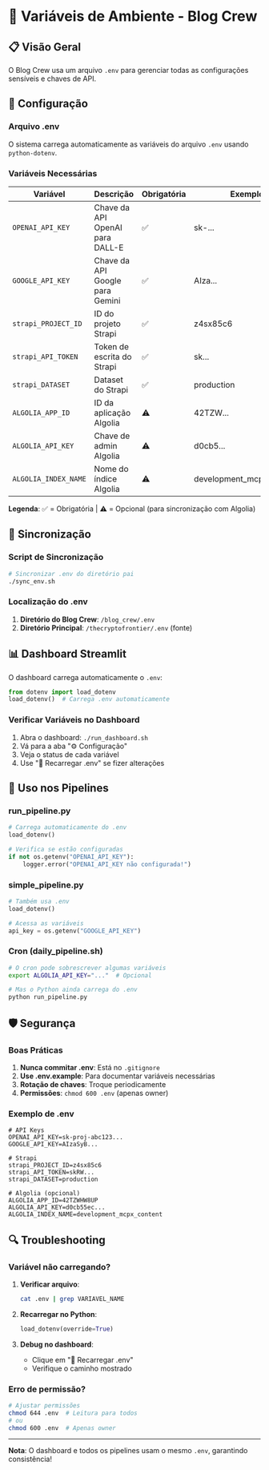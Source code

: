 # 🔑 Variáveis de Ambiente - Blog Crew

## 📋 Visão Geral

O Blog Crew usa um arquivo `.env` para gerenciar todas as configurações sensíveis e chaves de API.

## 🔧 Configuração

### Arquivo .env

O sistema carrega automaticamente as variáveis do arquivo `.env` usando `python-dotenv`.

### Variáveis Necessárias

| Variável | Descrição | Obrigatória | Exemplo |
|----------|-----------|-------------|---------|
| `OPENAI_API_KEY` | Chave da API OpenAI para DALL-E | ✅ | sk-... |
| `GOOGLE_API_KEY` | Chave da API Google para Gemini | ✅ | AIza... |
| `strapi_PROJECT_ID` | ID do projeto Strapi | ✅ | z4sx85c6 |
| `strapi_API_TOKEN` | Token de escrita do Strapi | ✅ | sk... |
| `strapi_DATASET` | Dataset do Strapi | ✅ | production |
| `ALGOLIA_APP_ID` | ID da aplicação Algolia | ⚠️ | 42TZW... |
| `ALGOLIA_API_KEY` | Chave de admin Algolia | ⚠️ | d0cb5... |
| `ALGOLIA_INDEX_NAME` | Nome do índice Algolia | ⚠️ | development_mcpx_content |

**Legenda**: ✅ = Obrigatória | ⚠️ = Opcional (para sincronização com Algolia)

## 🔄 Sincronização

### Script de Sincronização
```bash
# Sincronizar .env do diretório pai
./sync_env.sh
```

### Localização do .env

1. **Diretório do Blog Crew**: `/blog_crew/.env`
2. **Diretório Principal**: `/thecryptofrontier/.env` (fonte)

## 📊 Dashboard Streamlit

O dashboard carrega automaticamente o `.env`:

```python
from dotenv import load_dotenv
load_dotenv()  # Carrega .env automaticamente
```

### Verificar Variáveis no Dashboard

1. Abra o dashboard: `./run_dashboard.sh`
2. Vá para a aba "⚙️ Configuração"
3. Veja o status de cada variável
4. Use "🔄 Recarregar .env" se fizer alterações

## 🚀 Uso nos Pipelines

### run_pipeline.py
```python
# Carrega automaticamente do .env
load_dotenv()

# Verifica se estão configuradas
if not os.getenv("OPENAI_API_KEY"):
    logger.error("OPENAI_API_KEY não configurada!")
```

### simple_pipeline.py
```python
# Também usa .env
load_dotenv()

# Acessa as variáveis
api_key = os.getenv("GOOGLE_API_KEY")
```

### Cron (daily_pipeline.sh)
```bash
# O cron pode sobrescrever algumas variáveis
export ALGOLIA_API_KEY="..."  # Opcional

# Mas o Python ainda carrega do .env
python run_pipeline.py
```

## 🛡️ Segurança

### Boas Práticas

1. **Nunca commitar .env**: Está no `.gitignore`
2. **Use .env.example**: Para documentar variáveis necessárias
3. **Rotação de chaves**: Troque periodicamente
4. **Permissões**: `chmod 600 .env` (apenas owner)

### Exemplo de .env
```env
# API Keys
OPENAI_API_KEY=sk-proj-abc123...
GOOGLE_API_KEY=AIzaSyB...

# Strapi
strapi_PROJECT_ID=z4sx85c6
strapi_API_TOKEN=skRW...
strapi_DATASET=production

# Algolia (opcional)
ALGOLIA_APP_ID=42TZWHW8UP
ALGOLIA_API_KEY=d0cb55ec...
ALGOLIA_INDEX_NAME=development_mcpx_content
```

## 🔍 Troubleshooting

### Variável não carregando?

1. **Verificar arquivo**:
   ```bash
   cat .env | grep VARIAVEL_NAME
   ```

2. **Recarregar no Python**:
   ```python
   load_dotenv(override=True)
   ```

3. **Debug no dashboard**:
   - Clique em "🔄 Recarregar .env"
   - Verifique o caminho mostrado

### Erro de permissão?

```bash
# Ajustar permissões
chmod 644 .env  # Leitura para todos
# ou
chmod 600 .env  # Apenas owner
```

---

**Nota**: O dashboard e todos os pipelines usam o mesmo `.env`, garantindo consistência!